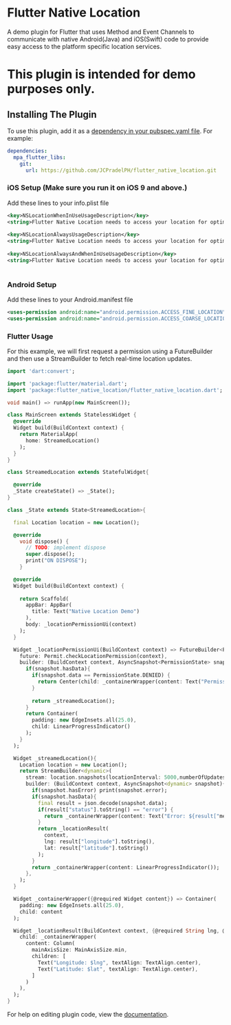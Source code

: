 # Flutter Native Location

A demo plugin for Flutter that uses Method and Event Channels to communicate with native Android(Java) and iOS(Swift) code to provide easy access to the platform specific location services.

# This plugin is intended for demo purposes only.



## Installing The Plugin
To use this plugin, add it as a [dependency in your pubspec.yaml file](https://flutter.io/platform-plugins/). For example:

```yaml
dependencies:
  mpa_flutter_libs:    
    git: 
      url: https://github.com/JCPradelPH/flutter_native_location.git
```

### iOS Setup (Make sure you run it on iOS 9 and above.)
Add these lines to your info.plist file
```xml
<key>NSLocationWhenInUseUsageDescription</key>
<string>Flutter Native Location needs to access your location for optimized app experience</string>
	
<key>NSLocationAlwaysUsageDescription</key>
<string>Flutter Native Location needs to access your location for optimized app experience</string>
	
<key>NSLocationAlwaysAndWhenInUseUsageDescription</key>
<string>Flutter Native Location needs to access your location for optimized app experience</string>
  
```
### Android Setup
Add these lines to your Android.manifest file
```xml
<uses-permission android:name="android.permission.ACCESS_FINE_LOCATION"/>
<uses-permission android:name="android.permission.ACCESS_COARSE_LOCATION"/>

```
### Flutter Usage
For this example, we will first request a permission using a FutureBuilder and then use a StreamBuilder to fetch real-time location updates.

```dart
import 'dart:convert';

import 'package:flutter/material.dart';
import 'package:flutter_native_location/flutter_native_location.dart';

void main() => runApp(new MainScreen());

class MainScreen extends StatelessWidget {
  @override
  Widget build(BuildContext context) {
    return MaterialApp(
      home: StreamedLocation()
    );
  }
}

class StreamedLocation extends StatefulWidget{

  @override
  _State createState() => _State();
}

class _State extends State<StreamedLocation>{

  final Location location = new Location();

  @override
    void dispose() {
      // TODO: implement dispose
      super.dispose();
      print("ON DISPOSE");
    }

  @override
  Widget build(BuildContext context) {
    
    return Scaffold(
      appBar: AppBar(
        title: Text("Native Location Demo")
      ),
      body: _locationPermissionUi(context)
    );
  }

  Widget _locationPermissionUi(BuildContext context) => FutureBuilder<PermissionState>(
    future: Permit.checkLocationPermission(context),
    builder: (BuildContext context, AsyncSnapshot<PermissionState> snapshot){
      if(snapshot.hasData){
        if(snapshot.data == PermissionState.DENIED) {
          return Center(child: _containerWrapper(content: Text("Permission Denied", textAlign: TextAlign.center)));
        }
        
        return _streamedLocation();
      }
      return Container(
        padding: new EdgeInsets.all(25.0),
        child: LinearProgressIndicator()
      );
    }
  );

  Widget _streamedLocation(){
    Location location = new Location();
    return StreamBuilder<dynamic>(
      stream: location.snapshots(locationInterval: 5000,numberOfUpdates: 4),
      builder: (BuildContext context, AsyncSnapshot<dynamic> snapshot){
        if(snapshot.hasError) print(snapshot.error);
        if(snapshot.hasData){
          final result = json.decode(snapshot.data);
          if(result["status"].toString() == "error") {
            return _containerWrapper(content: Text("Error: ${result["message"].toString()}", textAlign: TextAlign.center));
          }
          return _locationResult(
            context,
            lng: result["longitude"].toString(), 
            lat: result["latitude"].toString()
          );
        }
        return _containerWrapper(content: LinearProgressIndicator());
      },
    );
  }

  Widget _containerWrapper({@required Widget content}) => Container(
    padding: new EdgeInsets.all(25.0),
    child: content
  );

  Widget _locationResult(BuildContext context, {@required String lng, @required String lat}) => Center(
    child: _containerWrapper(
      content: Column(
        mainAxisSize: MainAxisSize.min,
        children: [
          Text("Longitude: $lng", textAlign: TextAlign.center),
          Text("Latitude: $lat", textAlign: TextAlign.center),
        ]
      )
    ),
  );
}
```

For help on editing plugin code, view the [documentation](https://flutter.io/developing-packages/#edit-plugin-package).
